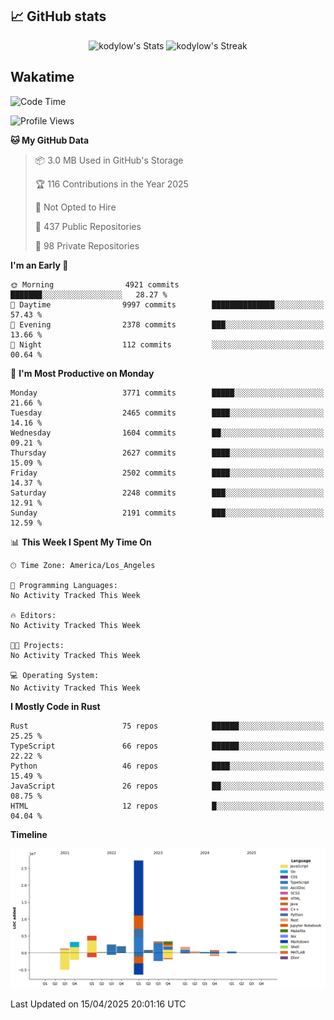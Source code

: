 ## 📈 GitHub stats
<!--START_SECTION:github-->
<div class="badges-githubstats">
  <p align="center">
    <img src="https://github-readme-stats.vercel.app/api?username=kodylow&theme=tokyonight&show_icons=true&hide_border=true&count_private=true" alt="kodylow's Stats" height="165">
    <img src="https://github-readme-streak-stats.herokuapp.com/?user=kodylow&theme=tokyonight&hide_border=true" alt="kodylow's Streak" height="165">
  </p>
</div>
<!--END_SECTION:github-->

## Wakatime 
<!--START_SECTION:waka-->
![Code Time](http://img.shields.io/badge/Code%20Time-1%2C294%20hrs%2031%20mins-blue)

![Profile Views](http://img.shields.io/badge/Profile%20Views-0-blue)

**🐱 My GitHub Data** 

> 📦 3.0 MB Used in GitHub's Storage 
 > 
> 🏆 116 Contributions in the Year 2025
 > 
> 🚫 Not Opted to Hire
 > 
> 📜 437 Public Repositories 
 > 
> 🔑 98 Private Repositories 
 > 
**I'm an Early 🐤** 

```text
🌞 Morning                4921 commits        ███████░░░░░░░░░░░░░░░░░░   28.27 % 
🌆 Daytime                9997 commits        ██████████████░░░░░░░░░░░   57.43 % 
🌃 Evening                2378 commits        ███░░░░░░░░░░░░░░░░░░░░░░   13.66 % 
🌙 Night                  112 commits         ░░░░░░░░░░░░░░░░░░░░░░░░░   00.64 % 
```
📅 **I'm Most Productive on Monday** 

```text
Monday                   3771 commits        █████░░░░░░░░░░░░░░░░░░░░   21.66 % 
Tuesday                  2465 commits        ████░░░░░░░░░░░░░░░░░░░░░   14.16 % 
Wednesday                1604 commits        ██░░░░░░░░░░░░░░░░░░░░░░░   09.21 % 
Thursday                 2627 commits        ████░░░░░░░░░░░░░░░░░░░░░   15.09 % 
Friday                   2502 commits        ████░░░░░░░░░░░░░░░░░░░░░   14.37 % 
Saturday                 2248 commits        ███░░░░░░░░░░░░░░░░░░░░░░   12.91 % 
Sunday                   2191 commits        ███░░░░░░░░░░░░░░░░░░░░░░   12.59 % 
```


📊 **This Week I Spent My Time On** 

```text
🕑︎ Time Zone: America/Los_Angeles

💬 Programming Languages: 
No Activity Tracked This Week

🔥 Editors: 
No Activity Tracked This Week

🐱‍💻 Projects: 
No Activity Tracked This Week

💻 Operating System: 
No Activity Tracked This Week
```

**I Mostly Code in Rust** 

```text
Rust                     75 repos            ██████░░░░░░░░░░░░░░░░░░░   25.25 % 
TypeScript               66 repos            ██████░░░░░░░░░░░░░░░░░░░   22.22 % 
Python                   46 repos            ████░░░░░░░░░░░░░░░░░░░░░   15.49 % 
JavaScript               26 repos            ██░░░░░░░░░░░░░░░░░░░░░░░   08.75 % 
HTML                     12 repos            █░░░░░░░░░░░░░░░░░░░░░░░░   04.04 % 
```



**Timeline**

![Lines of Code chart](https://raw.githubusercontent.com/Kodylow/Kodylow/master/assets/bar_graph.png)


 Last Updated on 15/04/2025 20:01:16 UTC
<!--END_SECTION:waka-->
